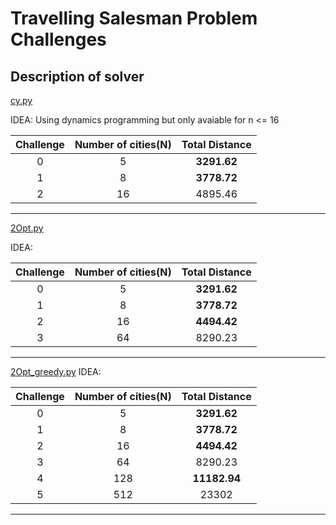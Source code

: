 Travelling Salesman Problem Challenges
======


Description of solver
---------

  [cy.py](https://github.com/Chenyang08/google-step-tsp/blob/master/cy.py "")
  
  IDEA: Using dynamics programming but only avaiable for n <= 16
  
 | Challenge | Number of cities(N) | Total Distance |
 |:---------: |    :----------:     |  :----------:  |
 |      0     |         5           |    **3291.62**     |
 | 1|8|**3778.72**|
 |2 | 16 | 4895.46|

----

  [2Opt.py](https://github.com/Chenyang08/google-step-tsp/blob/master/2Opt.py "")
  
  IDEA:
  
  | Challenge | Number of cities(N) | Total Distance |
 |:---------: |    :----------:     |  :----------:  |
 |      0     |         5           |    **3291.62**     |
 | 1|8|**3778.72**|
 |2 | 16 | **4494.42**|
 |3|64 |8290.23|
 
  
  
----
  [2Opt_greedy.py](https://github.com/Chenyang08/google-step-tsp/blob/master/2Opt_greedy.py "") 
  IDEA: 
 
 | Challenge | Number of cities(N) | Total Distance |
 |:---------: |    :----------:     |  :----------:  |
 |      0     |         5           |    **3291.62**     |
 | 1|8|**3778.72**|
 |2 | 16 | **4494.42**|
 |3|64 |8290.23|
 |4 | 128 |**11182.94**|
 |5 | 512|23302|
  
-----

